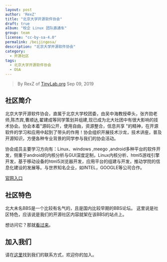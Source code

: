 ```yaml
---
layout: post
author: 'RexZ'
title: "北京大学开源软件协会"
draft: true
album: "校企 Linux 团队直通车"
group: team
license: "cc-by-sa-4.0"
permalink: /beijingosa/
description: "北京大学开源软件协会"
category:
  - 开源社区
tags:
  - 北京大学开源软件协会
  - OSA
---
```


> By RexZ of [TinyLab.org][1]
> Sep 09, 2019

## 社区简介

北京大学开源软件协会，直属于北京大学校团委，由吴中海教授牵头，张齐勋老师,陈杰宾,曹顺达,翟建成等同学策划并组建,现已成为北大社团中有很大影响的技术协会。协会本着"源码公开，使用自由，资源整合，信息共享 "的精神，在开源软件的学习和应用中起到了带头的作用！协会组织开展技术沙龙，技术讲座，普及开源知识，方便各种专业背景的同学参与我们的协会活动。

协会成员主要学习方向有：Linux、windows ,meego ,android多种平台的软件开发，侧重于android的内核分析与GUI深度定制，Linux内核分析、html5游戏引擎开发，基于移动设备的html5浏览器开发，应用平台的组建与开发，推动学院的信息化建设的发展等。与世界知名企业，如INTEL，GOOGLE等公司合作。
   
[官网入口][2]

## 社区特色

北大未名BBS是一个比较有名气的，且是国内比较早期的BBS论坛。
这里说是社区特色，应该说是我们的开源社区内容就架在该BBS的站点上。

想访问它？那就[看过来][4]。

## 加入我们

请在[这里][3]找到我们的联系方式，欢迎你的加入。


[1]: http://tinylab.org
[2]: https://bbs.pku.edu.cn/v2/thread.php?bid=1362
[3]: https://bbs.pku.edu.cn/v2/post-read-single.php?bid=1362&type=0&postid=11720075
[4]: https://bbs.pku.edu.cn/v2/home.php
